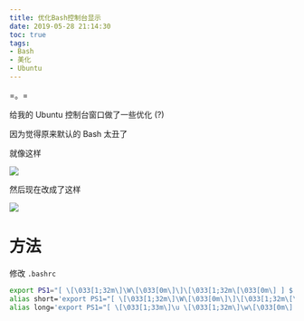 ```yaml
---
title: 优化Bash控制台显示
date: 2019-05-28 21:14:30
toc: true
tags:
- Bash
- 美化
- Ubuntu
---
```


=。=<!--more-->

给我的 Ubuntu 控制台窗口做了一些优化 (?)

因为觉得原来默认的 Bash 太丑了

就像这样

![](https://cdn.lvcshu.info/img/20190528001.png)

然后现在改成了这样

![](https://cdn.lvcshu.info/img/20190528002.png)

# 方法

修改 `.bashrc`

```bash
export PS1="[ \[\033[1;32m\]\W\[\033[0m\]\]\[\033[1;32m\[\033[0m\] ] $ "
alias short='export PS1="[ \[\033[1;32m\]\W\[\033[0m\]\]\[\033[1;32m\[\033[0m\] ] $ "'
alias long='export PS1="[ \[\033[1;33m\]\u \[\033[1;32m\]\w\[\033[0m\] ] $ " '
```